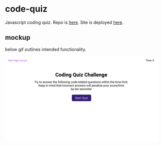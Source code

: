 # code-quiz

Javascript coding quiz. Repo is [here](https://github.com/japankid-code/code-quiz). Site is deployed [here](https://japankid-code.github.io/code-quiz/).

## mockup

below gif outlines intended functionality.

![animated gif showing the code quiz](mockup.gif)
